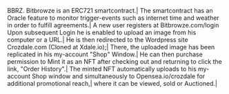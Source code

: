 BBRZ.
Bitbrowze is an ERC721 smartcontract.| 
The smartcontract has an Oracle feature to monitor trigger-events such as internet time and weather in order to fulfill agreements.| 
A new user registers at Bitbrowze.com/login 
Upon subsequent Login he is enabled to upload an image from his computer or a URL.| 
He is then redirected to the Wordpress site Crozdale.com (Cloned at Xdale.io);| 
There, the uploaded image has been replicated in his my-account "Shop" Window.| 
He can then purchase permission to Mint it as an NFT after checking out and returning to click the link, "Order History".| 
The minted NFT automatically uploads to his my-account Shop window and simultaneously to Opensea.io/crozdale for additional promotional reach,| 
where it can be viewed, sold or Auctioned.|
